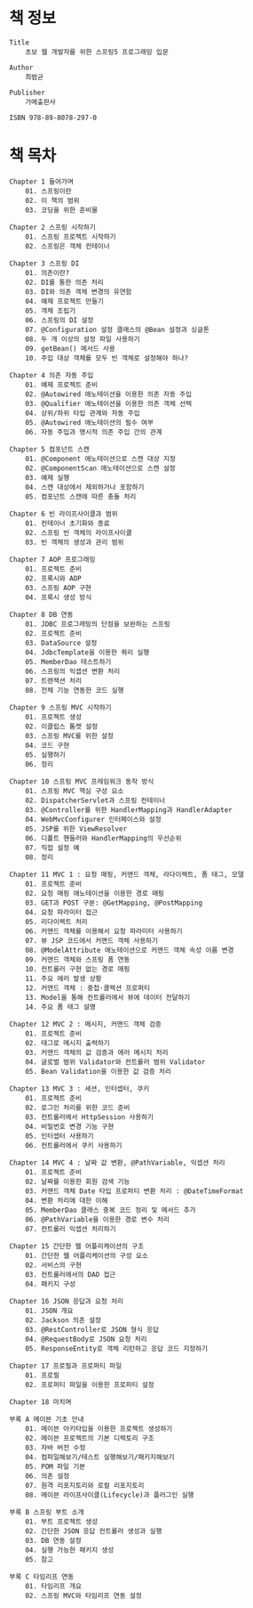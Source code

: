 # 책 정보
	Title
		초보 웹 개발자를 위한 스프링5 프로그래밍 입문

	Author
		최범균

	Publisher
		가메출판사

	ISBN 978-89-8078-297-0

# 책 목차
	Chapter 1 들어가며
		01. 스프링이란
		02. 이 책의 범위
		03. 코딩을 위한 준비물

	Chapter 2 스프링 시작하기
		01. 스프링 프로젝트 시작하기
		02. 스프링은 객체 컨테이너

	Chapter 3 스프링 DI
		01. 의존이란?
		02. DI를 통한 의존 처리
		03. DI와 의존 객체 변경의 유연함
		04. 예제 프로젝트 만들기
		05. 객체 조립기
		06. 스프링의 DI 설정
		07. @Configuration 설정 클래스의 @Bean 설정과 싱글톤
		08. 두 개 이상의 설정 파일 사용하기
		09. getBean() 메서드 사용
		10. 주입 대상 객체를 모두 빈 객체로 설정해야 하나?

	Chapter 4 의존 자동 주입
		01. 예제 프로젝트 준비
		02. @Autowired 애노테이션을 이용한 의존 자동 주입
		03. @Qualifier 애노테이션을 이용한 의존 객체 선택
		04. 상위/하위 타입 관계와 자동 주입
		05. @Autowired 애노테이션의 필수 여부
		06. 자동 주입과 명시적 의존 주입 간의 관계

	Chapter 5 컴포넌트 스캔
		01. @Component 애노테이션으로 스캔 대상 지정
		02. @ComponentScan 애노테이션으로 스캔 설정
		03. 예제 실행
		04. 스캔 대상에서 제외하거나 포함하기
		05. 컴포넌트 스캔에 따른 충돌 처리

	Chapter 6 빈 라이프사이클과 범위
		01. 컨테이너 초기화와 종료
		02. 스프링 빈 객체의 라이프사이클
		03. 빈 객체의 생성과 관리 범위

	Chapter 7 AOP 프로그래밍
		01. 프로젝트 준비
		02. 프록시와 AOP
		03. 스프링 AOP 구현
		04. 프록시 생성 방식

	Chapter 8 DB 연동
		01. JDBC 프로그래밍의 단점을 보완하는 스프링
		02. 프로젝트 준비
		03. DataSource 설정
		04. JdbcTemplate을 이용한 쿼리 실행
		05. MemberDao 테스트하기
		06. 스프링의 익셉션 변환 처리
		07. 트랜잭션 처리
		08. 전체 기능 연동한 코드 실행

	Chapter 9 스프링 MVC 시작하기
		01. 프로젝트 생성
		02. 이클립스 톰캣 설정
		03. 스프링 MVC를 위한 설정
		04. 코드 구현
		05. 실행하기
		06. 정리

	Chapter 10 스프링 MVC 프레임워크 동작 방식
		01. 스프링 MVC 핵심 구성 요소
		02. DispatcherServlet과 스프링 컨테이너
		03. @Controller를 위한 HandlerMapping과 HandlerAdapter
		04. WebMvcConfigurer 인터페이스와 설정
		05. JSP를 위한 ViewResolver
		06. 디폴트 핸들러와 HandlerMapping의 우선순위
		07. 직접 설정 예
		08. 정리

	Chapter 11 MVC 1 : 요청 매핑, 커맨드 객체, 라다이렉트, 폼 태그, 모델
		01. 프로젝트 준비
		02. 요청 매핑 애노테이션을 이용한 경로 매핑
		03. GET과 POST 구분: @GetMapping, @PostMapping
		04. 요청 파라미터 접근
		05. 리다이렉트 처리
		06. 커맨드 객체를 이용해서 요청 파라미터 사용하기
		07. 뷰 JSP 코드에서 커맨드 객체 사용하기
		08. @ModelAttribute 애노테이션으로 커맨드 객체 속성 이름 변경
		09. 커맨드 객체와 스프링 폼 연동
		10. 컨트롤러 구현 없는 경로 매핑
		11. 주요 에러 발생 상황
		12. 커맨드 객체 : 중첩·콜렉션 프로퍼티
		13. Model을 통해 컨트롤러에서 뷰에 데이터 전달하기
		14. 주요 폼 태그 설명

	Chapter 12 MVC 2 : 메시지, 커맨드 객체 검증
		01. 프로젝트 준비
		02. 태그로 메시지 출력하기
		03. 커맨드 객체의 값 검증과 에러 메시지 처리
		04. 글로벌 범위 Validator와 컨트롤러 범위 Validator
		05. Bean Validation을 이용한 값 검증 처리

	Chapter 13 MVC 3 : 세션, 인터셉터, 쿠키
		01. 프로젝트 준비
		02. 로그인 처리를 위한 코드 준비
		03. 컨트롤러에서 HttpSession 사용하기
		04. 비밀번호 변경 기능 구현
		05. 인터셉터 사용하기
		06. 컨트롤러에서 쿠키 사용하기

	Chapter 14 MVC 4 : 날짜 값 변환, @PathVariable, 익셉션 처리
		01. 프로젝트 준비
		02. 날짜를 이용한 회원 검색 기능
		03. 커맨드 객체 Date 타입 프로퍼티 변환 처리 : @DateTimeFormat
		04. 변환 처리에 대한 이해
		05. MemberDao 클래스 중복 코드 정리 및 메서드 추가
		06. @PathVariable을 이용한 경로 변수 처리
		07. 컨트롤러 익셉션 처리하기

	Chapter 15 간단한 웹 어플리케이션의 구조
		01. 간단한 웹 어플리케이션의 구성 요소
		02. 서비스의 구현
		03. 컨트롤러에서의 DAO 접근
		04. 패키지 구성

	Chapter 16 JSON 응답과 요청 처리
		01. JSON 개요
		02. Jackson 의존 설정
		03. @RestController로 JSON 형식 응답
		04. @RequestBody로 JSON 요청 처리
		05. ResponseEntity로 객체 리턴하고 응답 코드 지정하기

	Chapter 17 프로필과 프로퍼티 파일
		01. 프로필
		02. 프로퍼티 파일을 이용한 프로퍼티 설정

	Chapter 18 마치며

	부록 A 메이븐 기초 안내
		01. 메이븐 아키타입을 이용한 프로젝트 생성하기
		02. 메이븐 프로젝트의 기본 디렉토리 구조
		03. 자바 버전 수정
		04. 컴파일해보기/테스트 실행해보기/패키지해보기
		05. POM 파일 기본
		06. 의존 설정
		07. 원격 리포지토리와 로컬 리포지토리
		08. 메이븐 라이프사이클(Lifecycle)과 플러그인 실행

	부록 B 스프링 부트 소개
		01. 부트 프로젝트 생성
		02. 간단한 JSON 응답 컨트롤러 생성과 실행
		03. DB 연동 설정
		04. 실행 가능한 패키지 생성
		05. 참고

	부록 C 타임리프 연동
		01. 타임리프 개요
		02. 스프링 MVC와 타임리프 연동 설정
